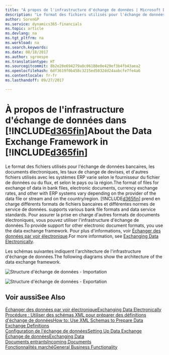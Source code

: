```yaml
---
title: "À propos de l'infrastructure d'échange de données | Microsoft Docs"
description: "Le format des fichiers utilisés pour l'échange de données bancaires, les documents électroniques, les taux de change de devises, et d'autres fichiers utilisés avec les systèmes ERP varie selon le fournisseur du fichier de données ou du flux, et selon le pays ou la région."
author: SorenGP
ms.service: dynamics365-financials
ms.topic: article
ms.devlang: na
ms.tgt_pltfrm: na
ms.workload: na
ms.search.keywords: 
ms.date: 08/18/2017
ms.author: sgroespe
ms.translationtype: HT
ms.sourcegitcommit: 8b2e20e694279a8c06188e0e429ef3b4fb43aea2
ms.openlocfilehash: 6df3619f0b458c3215ed5032dd24aabcfe7fe4a6
ms.contentlocale: fr-fr
ms.lasthandoff: 09/27/2017

---
```

# <a name="about-the-data-exchange-framework-in-included365finincludesd365finmdmd"></a><span data-ttu-id="88944-103">À propos de l'infrastructure d'échange de données dans [!INCLUDE[d365fin](includes/d365fin_md.md)]</span><span class="sxs-lookup"><span data-stu-id="88944-103">About the Data Exchange Framework in [!INCLUDE[d365fin](includes/d365fin_md.md)]</span></span>
<span data-ttu-id="88944-104">Le format des fichiers utilisés pour l'échange de données bancaires, les documents électroniques, les taux de change de devises, et d'autres fichiers utilisés avec les systèmes ERP varie selon le fournisseur du fichier de données ou du flux, et selon le pays ou la région.</span><span class="sxs-lookup"><span data-stu-id="88944-104">The format of files for exchange of data in bank files, electronic documents, currency exchange rates, and other with ERP systems vary depending on the provider of the data file or stream and on the country/region.</span></span> [!INCLUDE[d365fin](includes/d365fin_md.md)]<span data-ttu-id="88944-105"> prend en charge différents formats de fichiers bancaires et différentes normes de service de données.</span><span class="sxs-lookup"><span data-stu-id="88944-105"> supports various bank file formats and data service standards.</span></span> <span data-ttu-id="88944-106">Pour assurer la prise en charge d'autres formats de documents électroniques, vous pouvez utiliser l'infrastructure d'échange de données.</span><span class="sxs-lookup"><span data-stu-id="88944-106">To provide support for other electronic document formats, you use the data exchange framework.</span></span> <span data-ttu-id="88944-107">Pour plus d'informations, voir [Échanger des données par voir électronique](across-data-exchange.md).</span><span class="sxs-lookup"><span data-stu-id="88944-107">For more information, see [Exchanging Data Electronically](across-data-exchange.md).</span></span>    

 <span data-ttu-id="88944-108">Les schémas suivantes indiquent l'architecture de l'infrastructure d'échange de données.</span><span class="sxs-lookup"><span data-stu-id="88944-108">The following diagrams show the architecture of the data exchange framework.</span></span>  

 ![Structure d'échange de données &#45; Importation](media/across-data-exchange/dataexchangeframework_import.png)  

 ![Structure d'échange de données &#45; Exportation](media/across-data-exchange/dataexchangeframework_export.png)  

## <a name="see-also"></a><span data-ttu-id="88944-111">Voir aussi</span><span class="sxs-lookup"><span data-stu-id="88944-111">See Also</span></span>  
[<span data-ttu-id="88944-112">Échanger des données par voir électronique</span><span class="sxs-lookup"><span data-stu-id="88944-112">Exchanging Data Electronically</span></span>](across-data-exchange.md)  
[<span data-ttu-id="88944-113">Procédure : Utiliser des schémas XML pour préparer des définitions d'échange de données</span><span class="sxs-lookup"><span data-stu-id="88944-113">How to: Use XML Schemas to Prepare Data Exchange Definitions</span></span>](across-how-to-use-xml-schemas-to-prepare-data-exchange-definitions.md)  
[<span data-ttu-id="88944-114">Configuration de l'échange de données</span><span class="sxs-lookup"><span data-stu-id="88944-114">Setting Up Data Exchange</span></span>](across-set-up-data-exchange.md)  
[<span data-ttu-id="88944-115">Échange de données</span><span class="sxs-lookup"><span data-stu-id="88944-115">Exchanging Data</span></span>](across-exchange-data.md)  
[<span data-ttu-id="88944-116">Documents entrants</span><span class="sxs-lookup"><span data-stu-id="88944-116">Incoming Documents</span></span>](across-income-documents.md)  
[<span data-ttu-id="88944-117">Fonctionnalités marché</span><span class="sxs-lookup"><span data-stu-id="88944-117">General Business Functionality</span></span>](ui-across-business-areas.md)  

